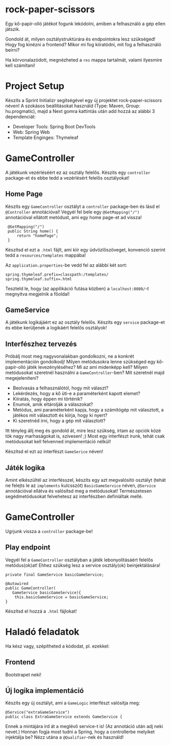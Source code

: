 # rock-paper-scissors

Egy kő-papír-olló játékot fogunk lekódolni, amiben a felhasználó a gép ellen játszik.

Gondold át, milyen osztálystruktúrára és endpointokra lesz szükséged! Hogy fog kinézni a frontend?
Mikor mi fog kiíratódni, mit fog a felhasználó beírni?

Ha körvonalazódott, megnézheted a `res` mappa tartalmát, valami ilyesmire kell számítani!


# Project Setup

Készíts a Sprint Initializr segítségével egy új projektet rock-paper-scissors néven!
A szokásos beállításokat használd (Type: Maven, Group: hu.progmatic), 
majd a Next gomra kattintás után add hozzá az alábbi 3 dependenciát:

- Developer Tools: Spring Boot DevTools
- Web: Spring Web
- Template Enginges: Thymeleaf

# GameController

A játékunk vezérléséért ez az osztály felelős. Készíts egy `controller` package-et és ebbe tedd
a vezérlésért felelős osztályokat!

## Home Page

Készíts egy `GameController` osztályt a `controller` package-ben és lásd el `@Controller` annotációval!
Vegyél fel bele egy `@GetMapping("/")` annotációval ellátott metódust, ami egy home page-et ad vissza!
```
 @GetMapping("/")
 public String home() {
     return "homePage";
 }
```
Készítsd el ezt a `.html` fájlt, ami kiír egy üdvözlőszöveget,
konvenció szerint tedd a `resources/templates` mappába!

Az `application.properties`-be vedd fel az alábbi két sort:

```
spring.thymeleaf.prefix=classpath:/templates/
spring.thymeleaf.suffix=.html
```

Teszteld le, hogy (az appilikáció futása közben) a `localhost:8080/`-t megnyitva megjelnik a főoldal!

## GameService

A játékunk logikájáért ez az osztály felelős.
Készíts egy `service` package-et és ebbe kerüljenek a logikáért felelős osztályok!

## Interfészhez tervezés
Próbálj most meg nagyvonalakban gondolkozni, ne a konkrét implementáción gondolkodj!
Milyen metódusokra lenne szükséged egy kő-papír-olló játék levezényléséhez?
Mi az ami midenképp kell? Milyen metódusokat szeretnél használni a `GameController`-ben?
Mit szeretnél majd megejeleníteni?

- Beolvasás a felhasználótól, hogy mit választ?
- Lekérdezés, hogy a kő üti-e a paraméterként kapott elemet?
- Kiíratás, hogy éppen mi történik?
- Enumok, amik eltárolják a válaszokat?
- Metódus, ami paraméterként kapja, hogy a számítógép mit választott, a játékos mit választott és
kiírja, hogy ki nyert?
- Ki szeretnéd írni, hogy a gép mit választott?

Itt tényleg állj meg és gondold át, mire lesz szükség, írtam az opciók közé tök nagy marhaságokat is, szívesen! ;)
Most egy interfészt írunk, tehát csak metódusokat kell felvenned implementáció nélkül!

Készítsd el ezt az interfészt `GameSerice` néven!

## Játék logika
Amint elkészültél az interfésszel, készíts egy azt megvalósító osztályt (tehát ne felejts le az `implements` kulcsszót)
`BasicGameService` néven, `@Service` annotációval ellátva és valósítsd meg a metódusokat! Természetesen segédmetódusokat felvehetesz az interfészben
definiáltak mellé.

# GameController
Ugrjunk vissza a `controller` package-be!

## Play endpoint
Vegyél fel a `GameController` osztályban a játék lebonyolításáért felelős metódus(ok)at!
Ehhez szükség lesz a service osztály(ok) beinjektálására!

```
private final GameService basicGameService;

@Autowired
public GameController(
   GameService basicGameService){
    this.basicGameService = basicGameService;
}
```


Készítsd el hozzá a `.html` fájlokat!

# Haladó feladatok

Ha kész vagy, szépítheted a kódodat, pl. ezekkel:

## Frontend
Bootstrapet neki!

## Új logika implementáció
Készíts egy új osztályt, ami a `GameLogic` interfészt valósítja meg:

```
@Service("extraGameService")
public class ExtraGameService extends GameService {
```
Ennek a mintájára írd át a meglévő service-t is! (Az annotáció után adj neki nevet.)
Honnan fogja most tudni a Spring, hogy a controllerbe melyiket injektálja be?
Nézz utána a `@Qualifier`-nek és használd!